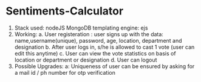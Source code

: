 # Sentiments-Calculator
1. Stack used:
    nodeJS
    MongoDB
    templating engine: ejs
2. Working:
    a. User registeration : user signs up with the data:  name,username(unique), password, age, location, department and designation
    b. After user logs in, s/he is allowed to cast 1 vote (user can edit this anytime)
    c. User can view the vote statistics on basis of location or department or designation
    d. User can logout
3. Possible Upgrades:
    a: Uniqueness of user can be ensured by asking for a mail id / ph number for otp verification
     
